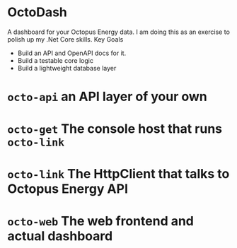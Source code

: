 # OctoDash
A dashboard for your Octopus Energy data. I am doing this as an exercise to polish up my .Net Core skills.
Key Goals
- Build an API and OpenAPI docs for it.
- Build a testable core logic
- Build a lightweight database layer

# `octo-api` an API layer of your own

# `octo-get` The console host that runs `octo-link`

# `octo-link` The HttpClient that talks to Octopus Energy API

# `octo-web` The web frontend and actual dashboard <TBD>